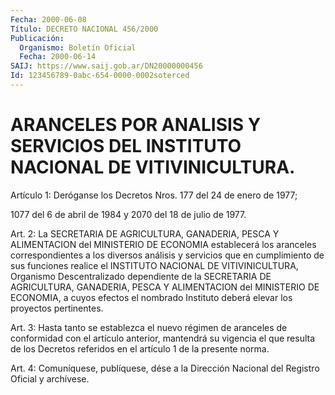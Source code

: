 ```yaml
---
Fecha: 2000-06-08
Título: DECRETO NACIONAL 456/2000
Publicación:
  Organismo: Boletín Oficial
  Fecha: 2000-06-14
SAIJ: https://www.saij.gob.ar/DN20000000456
Id: 123456789-0abc-654-0000-0002soterced
---
```

# ARANCELES POR ANALISIS Y SERVICIOS DEL INSTITUTO NACIONAL DE VITIVINICULTURA.

<a id="1"></a>
Artículo 1: Deróganse los Decretos Nros. 177 del 24 de enero de 1977;

1077 del 6 de abril de 1984 y 2070 del 18 de julio de 1977.

<a id="2"></a>
Art.  2: La  SECRETARIA  DE  AGRICULTURA,  GANADERIA,  PESCA  Y ALIMENTACION del  MINISTERIO  DE ECONOMIA establecerá los aranceles correspondientes  a  los diversos  análisis  y  servicios  que  en cumplimiento de sus funciones  realice  el  INSTITUTO  NACIONAL DE VITIVINICULTURA,  Organismo  Descentralizado  dependiente  de    la SECRETARIA  DE  AGRICULTURA,  GANADERIA,  PESCA Y ALIMENTACION del MINISTERIO  DE  ECONOMIA,  a cuyos efectos el  nombrado  Instituto deberá elevar los proyectos pertinentes.

<a id="3"></a>
Art. 3: Hasta tanto se establezca el nuevo régimen de aranceles de conformidad con el artículo anterior, mantendrá su vigencia el que resulta de los Decretos referidos  en el artículo 1 de la presente norma.

<a id="4"></a>
Art. 4: Comuníquese, publíquese, dése  a la Dirección Nacional del Registro Oficial y archívese.